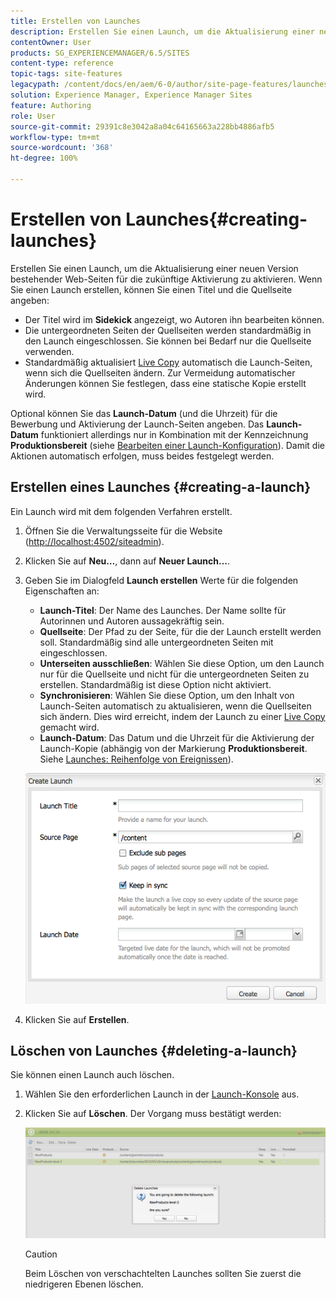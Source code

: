 ```yaml
---
title: Erstellen von Launches
description: Erstellen Sie einen Launch, um die Aktualisierung einer neuen Version bestehender Web-Seiten für die zukünftige Aktivierung zu aktivieren. Wenn Sie einen Launch erstellen, können Sie einen Titel und die Quellseite angeben.
contentOwner: User
products: SG_EXPERIENCEMANAGER/6.5/SITES
content-type: reference
topic-tags: site-features
legacypath: /content/docs/en/aem/6-0/author/site-page-features/launches
solution: Experience Manager, Experience Manager Sites
feature: Authoring
role: User
source-git-commit: 29391c8e3042a8a04c64165663a228bb4886afb5
workflow-type: tm+mt
source-wordcount: '368'
ht-degree: 100%

---
```


# Erstellen von Launches{#creating-launches}

Erstellen Sie einen Launch, um die Aktualisierung einer neuen Version bestehender Web-Seiten für die zukünftige Aktivierung zu aktivieren. Wenn Sie einen Launch erstellen, können Sie einen Titel und die Quellseite angeben:

* Der Titel wird im **Sidekick** angezeigt, wo Autoren ihn bearbeiten können.
* Die untergeordneten Seiten der Quellseiten werden standardmäßig in den Launch eingeschlossen. Sie können bei Bedarf nur die Quellseite verwenden.
* Standardmäßig aktualisiert [Live Copy](/help/sites-administering/msm.md) automatisch die Launch-Seiten, wenn sich die Quellseiten ändern. Zur Vermeidung automatischer Änderungen können Sie festlegen, dass eine statische Kopie erstellt wird.

Optional können Sie das **Launch-Datum** (und die Uhrzeit) für die Bewerbung und Aktivierung der Launch-Seiten angeben. Das **Launch-Datum** funktioniert allerdings nur in Kombination mit der Kennzeichnung **Produktionsbereit** (siehe [Bearbeiten einer Launch-Konfiguration](/help/sites-classic-ui-authoring/classic-launches-editing.md#editing-a-launch-configuration)). Damit die Aktionen automatisch erfolgen, muss beides festgelegt werden.

## Erstellen eines Launches {#creating-a-launch}

Ein Launch wird mit dem folgenden Verfahren erstellt.

1. Öffnen Sie die Verwaltungsseite für die Website ([http://localhost:4502/siteadmin](http://localhost:4502/siteadmin)).
1. Klicken Sie auf **Neu…**, dann auf **Neuer Launch…**.
1. Geben Sie im Dialogfeld **Launch erstellen** Werte für die folgenden Eigenschaften an:

   * **Launch-Titel**: Der Name des Launches. Der Name sollte für Autorinnen und Autoren aussagekräftig sein.
   * **Quellseite**: Der Pfad zu der Seite, für die der Launch erstellt werden soll. Standardmäßig sind alle untergeordneten Seiten mit eingeschlossen.
   * **Unterseiten ausschließen**: Wählen Sie diese Option, um den Launch nur für die Quellseite und nicht für die untergeordneten Seiten zu erstellen. Standardmäßig ist diese Option nicht aktiviert.
   * **Synchronisieren**: Wählen Sie diese Option, um den Inhalt von Launch-Seiten automatisch zu aktualisieren, wenn die Quellseiten sich ändern. Dies wird erreicht, indem der Launch zu einer [Live Copy](/help/sites-administering/msm.md) gemacht wird.
   * **Launch-Datum**: Das Datum und die Uhrzeit für die Aktivierung der Launch-Kopie (abhängig von der Markierung **Produktionsbereit**. Siehe [Launches: Reihenfolge von Ereignissen](/help/sites-authoring/launches.md#launches-the-order-of-events)).

   ![chlimage_1-99](assets/chlimage_1-99a.png)

1. Klicken Sie auf **Erstellen**.

## Löschen von Launches {#deleting-a-launch}

Sie können einen Launch auch löschen.

1. Wählen Sie den erforderlichen Launch in der [Launch-Konsole](/help/sites-classic-ui-authoring/classic-launches.md) aus.
1. Klicken Sie auf **Löschen**. Der Vorgang muss bestätigt werden:

   ![chlimage_1-100](assets/chlimage_1-100a.png)

   >[!CAUTION]
   >
   >Beim Löschen von verschachtelten Launches sollten Sie zuerst die niedrigeren Ebenen löschen.
